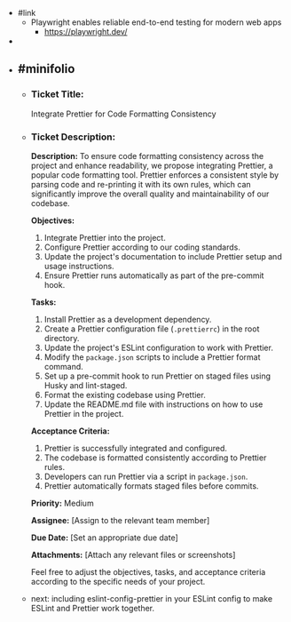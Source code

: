 - #link
	- Playwright enables reliable end-to-end testing for modern web apps
		- https://playwright.dev/
-
- #minifolio
	-
	- ### Ticket Title:
	  Integrate Prettier for Code Formatting Consistency
	- ### Ticket Description:
	  **Description:**
	  To ensure code formatting consistency across the project and enhance readability, we propose integrating Prettier, a popular code formatting tool. Prettier enforces a consistent style by parsing code and re-printing it with its own rules, which can significantly improve the overall quality and maintainability of our codebase.
	  
	  **Objectives:**
	  1. Integrate Prettier into the project.
	  2. Configure Prettier according to our coding standards.
	  3. Update the project's documentation to include Prettier setup and usage instructions.
	  4. Ensure Prettier runs automatically as part of the pre-commit hook.
	  
	  **Tasks:**
	  1. Install Prettier as a development dependency.
	  2. Create a Prettier configuration file (`.prettierrc`) in the root directory.
	  3. Update the project's ESLint configuration to work with Prettier.
	  4. Modify the `package.json` scripts to include a Prettier format command.
	  5. Set up a pre-commit hook to run Prettier on staged files using Husky and lint-staged.
	  6. Format the existing codebase using Prettier.
	  7. Update the README.md file with instructions on how to use Prettier in the project.
	  
	  **Acceptance Criteria:**
	  1. Prettier is successfully integrated and configured.
	  2. The codebase is formatted consistently according to Prettier rules.
	  3. Developers can run Prettier via a script in `package.json`.
	  4. Prettier automatically formats staged files before commits.
	  
	  **Priority:** Medium
	  
	  **Assignee:** [Assign to the relevant team member]
	  
	  **Due Date:** [Set an appropriate due date]
	  
	  **Attachments:** [Attach any relevant files or screenshots]
	  
	  Feel free to adjust the objectives, tasks, and acceptance criteria according to the specific needs of your project.
	- next: including eslint-config-prettier in your ESLint config to make ESLint and Prettier work together.